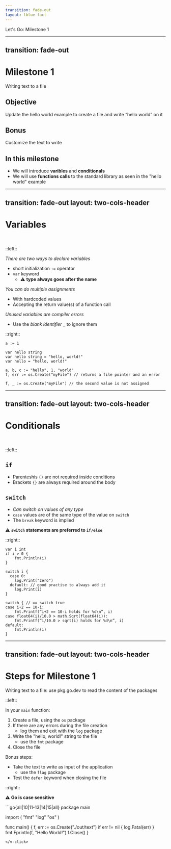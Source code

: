 ```yaml
---
transition: fade-out
layout: lblue-fact
---
```


Let's Go: Milestone 1

---
transition: fade-out
---

# Milestone 1

Writing text to a file

## Objective

Update the hello world example to create a file and write “hello world” on it

## Bonus

Customize the text to write

<v-click>

## In this milestone

- We will introduce __varibles__ and __conditionals__
- We will use __functions calls__ to the standard library as seen in the "hello world" example
</v-click>

---
transition: fade-out
layout: two-cols-header
---

# Variables

</br>

::left::
<v-clicks>

_There are two ways to declare variables_

- short initialization `:=` operator
- `var` keyword
  - ⚠️ __type always goes after the name__

_You can do multiple assignments_
- With hardcoded values
- Accepting the return value(s) of a function call

_Unused variables are compiler errors_
- Use the _blank identifier_ `_` to ignore them

</v-clicks>

::right::

```go{all|1-5|1-5|7-8|10}{at:2}
a := 1

var hello string
var hello string = "hello, world!"
var hello = "hello, world!"

a, b, c := "hello", 1, "world"
f, err := os.Create("myFile") // returns a file pointer and an error

f, _ := os.Create("myFile") // the second value is not assigned
```

---
transition: fade-out
layout: two-cols-header
---

# Conditionals

</br>

::left::

<v-click>

## `if`

- Parenteshis `()` are not required inside conditions
- Brackets `{}` are always required around the body
</v-click>

<v-click>

## `switch`

- _Can switch on values of any type_
- `case` values are of the same type of the value on `switch`
- The `break` keyword is implied
</v-click>

<v-click>

⚠️ __`switch` statements are preferred to `if/else`__
</v-click>

::right::

```go{all|1-4|6-20|13-20|all}{at:1}
var i int
if i > 0 {
	fmt.Println(i)
}

switch i {
  case 0:
    log.Print("zero")
  default: // good practise to always add it
    log.Print(i)
}

switch { // == switch true
case i+2 == 10-i:
	fmt.Printf(“i+2 == 10-i holds for %d\n”, i)
case float64(i)/10.0 > math.Sqrt(float64(i)):
	fmt.Printf(“i/10.0 > sqrt(i) holds for %d\n”, i)
default:
    fmt.Println(i)
}
```

---
transition: fade-out
layout: two-cols-header
---

# Steps for Milestone 1

Writing text to a file: use pkg.go.dev to read the content of the packages

::left::

In your `main` function:

1. Create a file, using the `os` package
2. If there are any errors during the file creation
   - log them and exit with the `log` package
3. Write the "hello, world!" string to the file 
    - use the `fmt` package
4. Close the file

Bonus steps:

- Take the text to write as input of the application
  - use the `flag` package
- Test the `defer` keyword when closing the file

::right::

⚠️ __Go is case sensitive__

<v-click>
```go{all|10|11-13|14|15|all}
package main

import (
	"fmt"
	"log"
	"os"
)

func main() {
	f, err := os.Create("./out/text")
	if err != nil {
		log.Fatal(err)
	}
	fmt.Fprintln(f, "Hello World!")
	f.Close()
}
```
</v-click>
